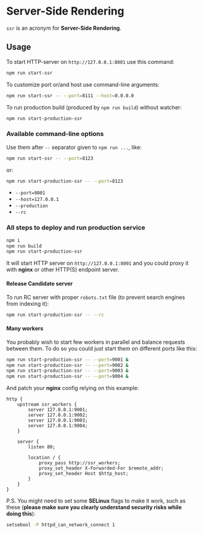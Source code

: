 # Server-Side Rendering

`ssr` is an acronym for __Server-Side Rendering__.

## Usage

To start HTTP-server on `http://127.0.0.1:8001` use this command:

```bash
npm run start-ssr
```

To customize port or/and host use command-line arguments:

```bash
npm run start-ssr -- --port=8111 --host=0.0.0.0
```

To run production build (produced by `npm run build`) without watcher:

```bash
npm run start-production-ssr
```

### Available command-line options

Use them after `--` separator given to `npm run ...`, like:

```bash
npm run start-ssr -- --port=8123
```
or:
```bash
npm run start-production-ssr -- --port=8123
```

- `--port=8001`
- `--host=127.0.0.1`
- `--production`
- `--rc`

### All steps to deploy and run production service

```bash
npm i
npm run build
npm run start-production-ssr
```

It will start HTTP server on `http://127.0.0.1:8001` and you could proxy it with __nginx__ or other
HTTP(S) endpoint server.

#### Release Candidate server

To run RC server with proper `robots.txt` file (to prevent search engines from indexing it):

```bash
npm run start-production-ssr -- --rc
```

#### Many workers

You probably wish to start few workers in parallel and balance requests between them.
To do so you could just start them on different ports like this:

```bash
npm run start-production-ssr -- --port=9001 &
npm run start-production-ssr -- --port=9002 &
npm run start-production-ssr -- --port=9003 &
npm run start-production-ssr -- --port=9004 &
```

And patch your __nginx__ config relying on this example:

```nginx
http {
    upstream ssr_workers {
        server 127.0.0.1:9001;
        server 127.0.0.1:9002;
        server 127.0.0.1:9003;
        server 127.0.0.1:9004;
    }

    server {
        listen 80;

        location / {
            proxy_pass http://ssr_workers;
            proxy_set_header X-Forwarded-For $remote_addr;
            proxy_set_header Host $http_host;
        }
    }
}
```

P.S. You might need to set some __SELinux__ flags to make it work, such as these
(__please make sure you clearly understand security risks while doing this__):

```bash
setsebool -P httpd_can_network_connect 1
```
